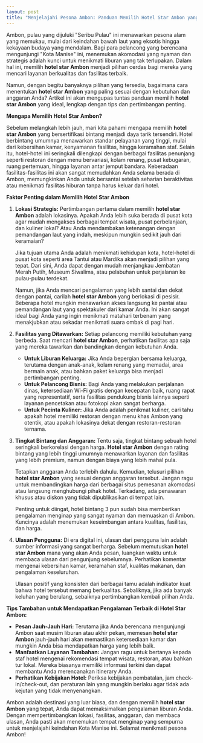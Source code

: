 ```yaml
---
layout: post
title: "Menjelajahi Pesona Ambon: Panduan Memilih Hotel Star Ambon yang Tepat"
---
```


Ambon, pulau yang dijuluki "Seribu Pulau" ini menawarkan pesona alam yang memukau, mulai dari keindahan bawah laut yang eksotis hingga kekayaan budaya yang mendalam. Bagi para pelancong yang berencana mengunjungi "Kota Manise" ini, menemukan akomodasi yang nyaman dan strategis adalah kunci untuk menikmati liburan yang tak terlupakan. Dalam hal ini, memilih **hotel star Ambon** menjadi pilihan cerdas bagi mereka yang mencari layanan berkualitas dan fasilitas terbaik.

Namun, dengan begitu banyaknya pilihan yang tersedia, bagaimana cara menentukan **hotel star Ambon** yang paling sesuai dengan kebutuhan dan anggaran Anda? Artikel ini akan mengupas tuntas panduan memilih **hotel star Ambon** yang ideal, lengkap dengan tips dan pertimbangan penting.

**Mengapa Memilih Hotel Star Ambon?**

Sebelum melangkah lebih jauh, mari kita pahami mengapa memilih **hotel star Ambon** yang bersertifikasi bintang menjadi daya tarik tersendiri. Hotel berbintang umumnya menawarkan standar pelayanan yang tinggi, mulai dari kebersihan kamar, kenyamanan fasilitas, hingga keramahan staf. Selain itu, hotel-hotel ini seringkali dilengkapi dengan berbagai fasilitas penunjang seperti restoran dengan menu bervariasi, kolam renang, pusat kebugaran, ruang pertemuan, hingga layanan antar jemput bandara. Keberadaan fasilitas-fasilitas ini akan sangat memudahkan Anda selama berada di Ambon, memungkinkan Anda untuk bersantai setelah seharian beraktivitas atau menikmati fasilitas hiburan tanpa harus keluar dari hotel.

**Faktor Penting dalam Memilih Hotel Star Ambon**

1.  **Lokasi Strategis:**
    Pertimbangan pertama dalam memilih **hotel star Ambon** adalah lokasinya. Apakah Anda lebih suka berada di pusat kota agar mudah mengakses berbagai tempat wisata, pusat perbelanjaan, dan kuliner lokal? Atau Anda mendambakan ketenangan dengan pemandangan laut yang indah, meskipun mungkin sedikit jauh dari keramaian?

    Jika tujuan utama Anda adalah menikmati kehidupan kota, hotel-hotel di pusat kota seperti area Tantui atau Mardika akan menjadi pilihan yang tepat. Dari sini, Anda dapat dengan mudah menjangkau Jembatan Merah Putih, Museum Siwalima, atau pelabuhan untuk perjalanan ke pulau-pulau terdekat.

    Namun, jika Anda mencari pengalaman yang lebih santai dan dekat dengan pantai, carilah **hotel star Ambon** yang berlokasi di pesisir. Beberapa hotel mungkin menawarkan akses langsung ke pantai atau pemandangan laut yang spektakuler dari kamar Anda. Ini akan sangat ideal bagi Anda yang ingin menikmati matahari terbenam yang menakjubkan atau sekadar menikmati suara ombak di pagi hari.

2.  **Fasilitas yang Ditawarkan:**
    Setiap pelancong memiliki kebutuhan yang berbeda. Saat mencari **hotel star Ambon**, perhatikan fasilitas apa saja yang mereka tawarkan dan bandingkan dengan kebutuhan Anda.

    *   **Untuk Liburan Keluarga:** Jika Anda bepergian bersama keluarga, terutama dengan anak-anak, kolam renang yang memadai, area bermain anak, atau bahkan paket keluarga bisa menjadi pertimbangan penting.
    *   **Untuk Pelancong Bisnis:** Bagi Anda yang melakukan perjalanan dinas, ketersediaan Wi-Fi gratis dengan kecepatan baik, ruang rapat yang representatif, serta fasilitas pendukung bisnis lainnya seperti layanan pencetakan atau fotokopi akan sangat berharga.
    *   **Untuk Pecinta Kuliner:** Jika Anda adalah penikmat kuliner, cari tahu apakah hotel memiliki restoran dengan menu khas Ambon yang otentik, atau apakah lokasinya dekat dengan restoran-restoran ternama.

3.  **Tingkat Bintang dan Anggaran:**
    Tentu saja, tingkat bintang sebuah hotel seringkali berkorelasi dengan harga. **Hotel star Ambon** dengan rating bintang yang lebih tinggi umumnya menawarkan layanan dan fasilitas yang lebih premium, namun dengan biaya yang lebih mahal pula.

    Tetapkan anggaran Anda terlebih dahulu. Kemudian, telusuri pilihan **hotel star Ambon** yang sesuai dengan anggaran tersebut. Jangan ragu untuk membandingkan harga dari berbagai situs pemesanan akomodasi atau langsung menghubungi pihak hotel. Terkadang, ada penawaran khusus atau diskon yang tidak dipublikasikan di tempat lain.

    Penting untuk diingat, hotel bintang 3 pun sudah bisa memberikan pengalaman menginap yang sangat nyaman dan memuaskan di Ambon. Kuncinya adalah menemukan keseimbangan antara kualitas, fasilitas, dan harga.

4.  **Ulasan Pengguna:**
    Di era digital ini, ulasan dari pengguna lain adalah sumber informasi yang sangat berharga. Sebelum memutuskan **hotel star Ambon** mana yang akan Anda pesan, luangkan waktu untuk membaca ulasan dari pengunjung sebelumnya. Perhatikan komentar mengenai kebersihan kamar, keramahan staf, kualitas makanan, dan pengalaman keseluruhan.

    Ulasan positif yang konsisten dari berbagai tamu adalah indikator kuat bahwa hotel tersebut memang berkualitas. Sebaliknya, jika ada banyak keluhan yang berulang, sebaiknya pertimbangkan kembali pilihan Anda.

**Tips Tambahan untuk Mendapatkan Pengalaman Terbaik di Hotel Star Ambon:**

*   **Pesan Jauh-Jauh Hari:** Terutama jika Anda berencana mengunjungi Ambon saat musim liburan atau akhir pekan, memesan **hotel star Ambon** jauh-jauh hari akan memastikan ketersediaan kamar dan mungkin Anda bisa mendapatkan harga yang lebih baik.
*   **Manfaatkan Layanan Tambahan:** Jangan ragu untuk bertanya kepada staf hotel mengenai rekomendasi tempat wisata, restoran, atau bahkan tur lokal. Mereka biasanya memiliki informasi terkini dan dapat membantu Anda merencanakan itinerary Anda.
*   **Perhatikan Kebijakan Hotel:** Periksa kebijakan pembatalan, jam check-in/check-out, dan peraturan lain yang mungkin berlaku agar tidak ada kejutan yang tidak menyenangkan.

Ambon adalah destinasi yang luar biasa, dan dengan memilih **hotel star Ambon** yang tepat, Anda dapat memaksimalkan pengalaman liburan Anda. Dengan mempertimbangkan lokasi, fasilitas, anggaran, dan membaca ulasan, Anda pasti akan menemukan tempat menginap yang sempurna untuk menjelajahi keindahan Kota Manise ini. Selamat menikmati pesona Ambon!
